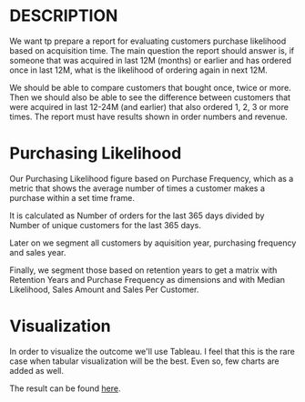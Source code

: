 # DESCRIPTION

We want tp prepare a report for evaluating customers purchase likelihood based on acquisition time. The main question the report should answer is, if someone that was acquired
in last 12M (months) or earlier and has ordered once in last 12M, what is the likelihood of ordering again in next 12M.

We should be able to compare customers that bought once, twice or more. Then we should also be able to see the difference between
customers that were acquired in last 12-24M (and earlier) that also ordered 1, 2, 3 or more times. The report must have results shown in order numbers and revenue.

# Purchasing Likelihood

Our Purchasing Likelihood figure based on Purchase Frequency, which as a metric that shows the average number of times a customer makes a purchase within a set time frame.

It is calculated as Number of orders for the last 365 days divided by Number of unique customers for the last 365 days.

Later on we segment all customers by aquisition year, purchasing frequency and sales year.

Finally, we segment those based on retention years to get a matrix with Retention Years and Purchase Frequency as dimensions and with Median Likelihood, Sales Amount and Sales Per Customer.

# Visualization

In order to visualize the outcome we'll use Tableau. I feel that this is the rare case when tabular visualization will be the best. Even so, few charts are added as well.

The result can be found [here](https://public.tableau.com/profile/andriy.kravets#!/vizhome/PurchasingLikelihood/Dashboard).
